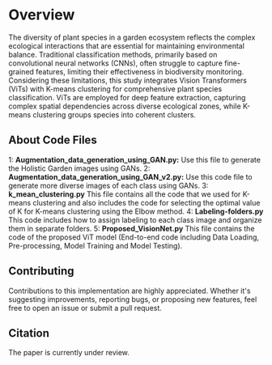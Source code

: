 # Overview
The diversity of plant species in a garden ecosystem reflects the complex ecological interactions that are essential for maintaining environmental balance. Traditional classification methods, primarily based on convolutional neural networks (CNNs), often struggle to capture fine-grained features, limiting their effectiveness in biodiversity monitoring. Considering these limitations, this study integrates Vision Transformers (ViTs) with K-means clustering for comprehensive plant species classification. ViTs are employed for deep feature extraction, capturing complex spatial dependencies across diverse ecological zones, while K-means clustering groups species into coherent clusters.

## About Code Files
1: **Augmentation_data_generation_using_GAN.py:** Use this file to generate the Holistic Garden images using GANs.
2: **Augmentation_data_generation_using_GAN_v2.py:**  Use this code file to generate more diverse images of each class using GANs.
3: **k_mean_clustering.py** This file contains all the code that we used for K-means clustering and also includes the code for selecting the optimal value of K for K-means clustering using the Elbow method.
4: **Labeling-folders.py** This code includes how to assign labeling to each class image and organize them in separate folders.
5: **Proposed_VisionNet.py** This file contains the code of the proposed ViT model (End-to-end code including Data Loading, Pre-processing, Model Training and Model Testing).

## Contributing
Contributions to this implementation are highly appreciated. Whether it's suggesting improvements, reporting bugs, or proposing new features, feel free to open an issue or submit a pull request.

## Citation
The paper is currently under review. 
